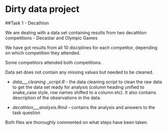 # Dirty data project 
##Task 1 - Decathlon

We are dealing with a data set containing results from two decathlon competitions - Decastar and Olympic Games

We have got results from all 10 disciplines for each competitor, depending on which competition they attended.

Some competitors attended both competitions.

Data set does not contain any missing values but needed to be cleaned. 

* _data___cleaning_ __script.R_ - the data cleaning script to clean the raw data to get the data set ready for analysis (column heading unified to snake_case style, row names shifted to a column etc). It also contains description of the observations in the data.
 
* _decathlon___analysis.Rmd_ - contains the analysis and answers to the task question 

Both files are thoroughly commented on what steps have been taken.